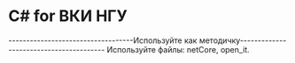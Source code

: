 # С# for ВКИ НГУ
-----------------------------------Используйте как методичку----------------------------------------
Используйте файлы:
netCore, open_it.

